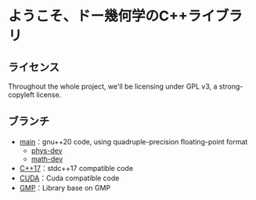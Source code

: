 # ようこそ、ドー幾何学のC++ライブラリ

## ライセンス

Throughout the whole project, we'll be licensing under GPL v3, a strong-copyleft license.

## ブランチ

- [main](./main)：gnu++20 code, using quadruple-precision floating-point format
  - [phys-dev](./phys-dev)
  - [math-dev](./math-dev)
- [C++17](./C++17)：stdc++17 compatible code
- [CUDA](./CUDA)：Cuda compatible code
- [GMP](./GMP)：Library base on GMP

